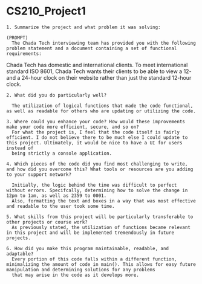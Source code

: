 # CS210_Project1
    1. Summarize the project and what problem it was solving:
    
    (PROMPT)
      The Chada Tech interviewing team has provided you with the following problem statement and a document containing a set of functional requirements:
Chada Tech has domestic and international clients. To meet international standard ISO 8601, Chada Tech wants their clients to be able to view a 12- and 
a 24-hour clock on their website rather than just the standard 12-hour clock.

    2. What did you do particularly well?
    
      The utilization of logical functions that made the code functional, as well as readable for others who are updating or utilizing the code. 
      
    3. Where could you enhance your code? How would these improvements make your code more efficient, secure, and so on?
      For what the project is, I feel that the code itself is fairly efficient. I do not believe there to be much else I could update to this project. Ultimately, it would be nice to have a UI for users instead of 
      being strictly a console application. 
    
    4. Which pieces of the code did you find most challenging to write, and how did you overcome this? What tools or resources are you adding to your support network?
    
      Initially, the logic behind the time was difficult to perfect without errors. Specifcally, determining how to solve the change in 12pm to 1am, as well as 2359 to 0001. 
      Also, formatting the text and boxes in a way that was most effective and readable to the user took some time. 
   
    5. What skills from this project will be particularly transferable to other projects or course work?
      As previously stated, the utilization of functions became relevant in this project and will be implemented tremendously in future projects.
      
    6. How did you make this program maintainable, readable, and adaptable?
      Every portion of this code falls within a different function, minimalizing the amount of code in main(). This allows for easy future manipulation and determining solutions for any problems 
      that may arise in the code as it develops more. 
